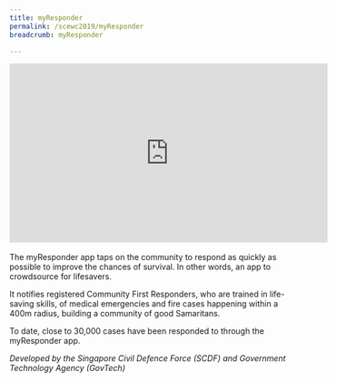 ```yaml
---
title: myResponder
permalink: /scewc2019/myResponder
breadcrumb: myResponder

---
```



<div class="bp-youtube">
  <iframe width="560" height="315" src="https://www.youtube.com/embed/vwOetdgO6UU" frameborder="0" allow="autoplay; encrypted-media" allowfullscreen></iframe>
</div>
<br>
The myResponder app taps on the community to respond as quickly as possible to improve the chances of survival. In other words, an app to crowdsource for lifesavers. 

It notifies registered Community First Responders, who are trained in life-saving skills, of medical emergencies and fire cases happening within a 400m radius, building a community of good Samaritans. 

To date, close to 30,000 cases have been responded to through the myResponder app. 

*Developed by the Singapore Civil Defence Force (SCDF) and Government Technology Agency (GovTech)* 
